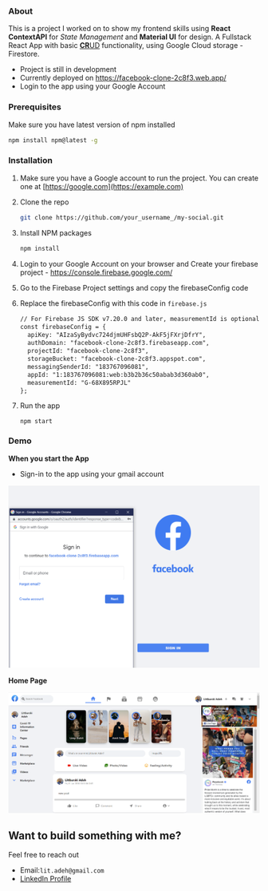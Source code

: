 ### About

This is a project I worked on to show my frontend skills using **React ContextAPI** for *State Management* and **Material UI** for design. A Fullstack React App with basic <u>**CR**UD</u> functionality, using Google Cloud storage - Firestore.

- Project is still in development 
- Currently deployed on https://facebook-clone-2c8f3.web.app/ 
- Login to the app using your Google Account




### Prerequisites

Make sure you have latest version of npm installed

```sh
npm install npm@latest -g
```



### Installation

1. Make sure you have a Google account to run the project. You can create one at [https://google.com](https://example.com)

2. Clone the repo
   ```sh
   git clone https://github.com/your_username_/my-social.git
   ```
   
3. Install NPM packages
   ```sh
   npm install
   ```
   
4. Login to your Google Account on your browser and Create your firebase project - https://console.firebase.google.com/
   
5. Go to the Firebase Project settings and copy the firebaseConfig code

6. Replace the firebaseConfig with this code in `firebase.js`

   ```JS
   // For Firebase JS SDK v7.20.0 and later, measurementId is optional
   const firebaseConfig = {
     apiKey: "AIzaSyBydvc724djmUHFsbQ2P-AkF5jFXrjDfrY",
     authDomain: "facebook-clone-2c8f3.firebaseapp.com",
     projectId: "facebook-clone-2c8f3",
     storageBucket: "facebook-clone-2c8f3.appspot.com",
     messagingSenderId: "183767096081",
     appId: "1:183767096081:web:b3b2b36c50abab3d360ab0",
     measurementId: "G-68X895RPJL"
   };
   ```

7. Run the app

   ```
   npm start
   ```



### Demo

**When you start the App**



- Sign-in to the app using your gmail account

![](https://github.com/littbarskiadeh/my-social/blob/main/docs/login-page.png)





**Home Page**

![](https://github.com/littbarskiadeh/my-social/blob/main/docs/screenshot.png)






## Want to build something with me?

Feel free to reach out



- Email:`lit.adeh@gmail.com`
- [LinkedIn Profile](https://www.linkedin.com/in/littbarskiadeh/ )	
